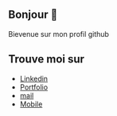 ## Bonjour 👋
Bievenue sur mon profil github
 

## Trouve moi sur
- [Linkedin](https://www.linkedin.com/in/odilon-d-alex-nomenjanahary-0a8a57223/)
- [Portfolio](https://odilondalex.vercel.app)
- [mail](mailto:odilondalex2600@gmail.com)
- [Mobile](tel:+261341257910)
